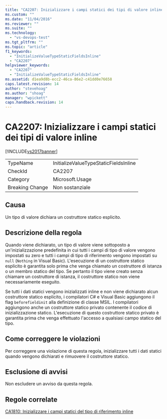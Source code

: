 ```yaml
---
title: "CA2207: Inizializzare i campi statici dei tipi di valore inline | Microsoft Docs"
ms.custom: ""
ms.date: "11/04/2016"
ms.reviewer: ""
ms.suite: ""
ms.technology: 
  - "vs-devops-test"
ms.tgt_pltfrm: ""
ms.topic: "article"
f1_keywords: 
  - "InitializeValueTypeStaticFieldsInline"
  - "CA2207"
helpviewer_keywords: 
  - "CA2207"
  - "InitializeValueTypeStaticFieldsInline"
ms.assetid: d1ea9d8b-ecc2-46ca-86e2-c41dd0e76658
caps.latest.revision: 14
author: "stevehoag"
ms.author: "shoag"
manager: "wpickett"
caps.handback.revision: 14
---
```

# CA2207: Inizializzare i campi statici dei tipi di valore inline
[!INCLUDE[vs2017banner](../code-quality/includes/vs2017banner.md)]

|||  
|-|-|  
|TypeName|InitializeValueTypeStaticFieldsInline|  
|CheckId|CA2207|  
|Category|Microsoft.Usage|  
|Breaking Change|Non sostanziale|  
  
## Causa  
 Un tipo di valore dichiara un costruttore statico esplicito.  
  
## Descrizione della regola  
 Quando viene dichiarato, un tipo di valore viene sottoposto a un'inizializzazione predefinita in cui tutti i campi di tipo di valore vengono impostati su zero e tutti i campi di tipo di riferimento vengono impostati su `null` \(`Nothing` in Visual Basic\).  L'esecuzione di un costruttore statico esplicito è garantita solo prima che venga chiamato un costruttore di istanza o un membro statico del tipo.  Se pertanto il tipo viene creato senza chiamare un costruttore di istanza, il costruttore statico non viene necessariamente eseguito.  
  
 Se tutti i dati statici vengono inizializzati inline e non viene dichiarato alcun costruttore statico esplicito, i compilatori C\# e Visual Basic aggiungono il flag `beforefieldinit` alla definizione di classe MSIL.  I compilatori aggiungono anche un costruttore statico privato contenente il codice di inizializzazione statico.  L'esecuzione di questo costruttore statico privato è garantita prima che venga effettuato l'accesso a qualsiasi campo statico del tipo.  
  
## Come correggere le violazioni  
 Per correggere una violazione di questa regola, inizializzare tutti i dati statici quando vengono dichiarati e rimuovere il costruttore statico.  
  
## Esclusione di avvisi  
 Non escludere un avviso da questa regola.  
  
## Regole correlate  
 [CA1810: Inizializzare i campi statici del tipo di riferimento inline](../code-quality/ca1810-initialize-reference-type-static-fields-inline.md)